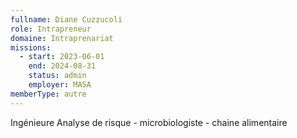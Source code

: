 ```yaml
---
fullname: Diane Cuzzucoli
role: Intrapreneur
domaine: Intraprenariat
missions:
  - start: 2023-06-01
    end: 2024-08-31
    status: admin
    employer: MASA
memberType: autre
---
```


Ingénieure Analyse de risque - microbiologiste - chaine alimentaire
